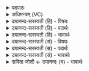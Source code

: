 <details><summary>पदपाठः</summary>

नमः॑। ते॒। रु॒द्र॒। म॒न्यवे॑। उ॒तोऽइत्यु॒तो। ते॒। इष॑वे। नमः॑। बा॒हु॒भ्या॒मिति॑ बा॒हुऽभ्या॑म्। उ॒त। ते॒। नमः॑। १।
</details>

<details><summary>अधिमन्त्रम् (VC)</summary>

- रुद्रो देवता
- परमेष्ठी वा कुत्स ऋषिः
- आर्षी गायत्री
- षड्जः
</details>

<details><summary>दयानन्द-सरस्वती (हि) - विषयः</summary>

अब सोलहवें अध्याय का आरम्भ करते हैं। इस के प्रथम मन्त्र में राजधर्म का उपदेश किया है ॥
</details>

<details><summary>दयानन्द-सरस्वती (हि) - पदार्थः</summary>

पदार्थान्वयभाषाः -  हे (रुद्र) दुष्ट शत्रुओं को रुलानेहारे राजन् ! (ते) तेरे (मन्यवे) क्रोधयुक्त वीर पुरुष के लिये (नमः) वज्र प्राप्त हो (उतो) और (इषवे) शत्रुओं को मारनेहारे (ते) तेरे लिये (नमः) अन्न प्राप्त हो (उत) और (ते) तेरे (बाहुभ्याम्) भुजाओं से (नमः) वज्र शत्रुओं को प्राप्त हो ॥१ ॥
</details>

<details><summary>दयानन्द-सरस्वती (हि) - भावार्थः</summary>

भावार्थभाषाः -  जो राज्य किया चाहें, वे हाथ पाँव का बल, युद्ध की शिक्षा तथा शस्त्र और अस्त्रों का संग्रह करें ॥१ ॥
</details>

<details><summary>दयानन्द-सरस्वती (सं) - विषयः</summary>

अथ राजधर्म उपदिश्यते ॥
</details>

<details><summary>दयानन्द-सरस्वती (सं) - पदार्थः</summary>

पदार्थान्वयभाषाः -  हे रुद्र! ते मन्यवे नमोऽस्तु। उतो इषवे ते नमोऽस्तु। उत ते बाहुभ्यां नमोऽस्तु ॥१ ॥
</details>

<details><summary>दयानन्द-सरस्वती (सं) - भावार्थः</summary>

भावार्थभाषाः -  ये राज्यं चिकीर्षेयुस्ते बाहुबलं युद्धशिक्षाशस्त्रास्त्राणि च सम्पादयेयुः ॥१ ॥
</details>

<details><summary>सविता जोशी ← दयानन्दः (म) - भावार्थः</summary>

भावार्थभाषाः -  ज्यांना राज्य करावयाचे असते त्यांच्या हातापायात बळ हवे. त्यांनी युद्धाचे शिक्षण घेतलेले असावे. त्यांच्याजवळ अस्त्र-शस्त्रांचा संग्रह असावा.
</details>